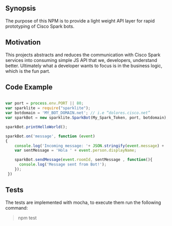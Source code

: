 ## Synopsis
The purpose of this NPM is to provide a light weight API layer for rapid prototyping of Cisco Spark bots.

## Motivation
This projects abstracts and reduces the communication with Cisco Spark services into consuming simple JS API that we, developers, understand better. Ultimately what a developer wants to focus is in the business logic, which is the fun part.

## Code Example

```javascript

var port = process.env.PORT || 80;
var sparklite = require("sparklite");
var botdomain = 'MY_BOT_DOMAIN.net'; // i.e “dolores.cisco.net”
var sparkBot = new sparklite.SparkBot(My_Spark_Token, port, botdomain);

sparkBot.printHelloWorld();

sparkBot.on('message', function (event)
{
    console.log('Incoming message: '+ JSON.stringify(event.message) + ' from: '+event.person.displayName );
    var sentMessage = 'Hola ' + event.person.displayName;

    sparkBot.sendMessage(event.roomId, sentMessage , function(){
      console.log('Message sent from Bot!');
    });
 })

```

## Tests

The tests are implemented with mocha,  to execute them run the following command:

> npm test
